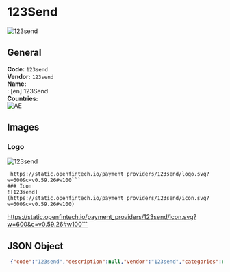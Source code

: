 # 123Send 
![123send](https://static.openfintech.io/payment_providers/123send/logo.svg?w=600&c=v0.59.26#w100)  
## General 
**Code:** `123send`  
**Vendor:** `123send`  
**Name:**  
:	[en] 123Send  
**Countries:**  
![AE](https://cdnjs.cloudflare.com/ajax/libs/flag-icon-css/3.3.0/flags/4x3/AE.svg#w24)  
 
## Images 
### Logo 
![123send](https://static.openfintech.io/payment_providers/123send/logo.svg?w=600&c=v0.59.26#w100)  
```
 https://static.openfintech.io/payment_providers/123send/logo.svg?w=600&c=v0.59.26#w100```  
### Icon 
![123send](https://static.openfintech.io/payment_providers/123send/icon.svg?w=600&c=v0.59.26#w100)  
```
 https://static.openfintech.io/payment_providers/123send/icon.svg?w=600&c=v0.59.26#w100```  
## JSON Object 
```json
 {"code":"123send","description":null,"vendor":"123send","categories":null,"countries":["AE"],"payment_method":null,"payout_method":null,"metadata":{"about_payments_code":"123send"},"name":{"en":"123Send"}}```  
